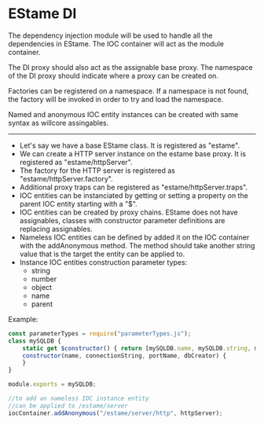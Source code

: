 # EStame DI

The dependency injection module will be used to handle all the dependencies in EStame. The IOC container will act as the module container. 

The DI proxy should also act as the assignable base proxy. The namespace of the DI proxy should indicate where a proxy can be created on.

Factories can be registered on a namespace. If a namespace is not found, the factory will be invoked in order to try and load the namespace.

Named and anonymous IOC entity instances can be created with same syntax as willcore assingables.

___

* Let's say we have a base EStame class. It is registered as "estame".
* We can create a HTTP server instance on the estame base proxy. It is registered as "estame/httpServer".
* The factory for the HTTP server is registered as "estame/httpServer.factory".
* Additional proxy traps can be registered as "estame/httpServer.traps".
* IOC entities can be instanciated by getting or setting a property on the parent IOC entity starting with a "$".
* IOC entities can be created by proxy chains. EStame does not have assignables, classes with constructor parameter definitions are replacing assignables.
* Nameless IOC entities can be defined by added it on the IOC container with the addAnonymous method. The method should take another string value that is the target the entity can be applied to.
* Instance IOC entities construction parameter types:
    * string
    * number
    * object
    * name
    * parent

Example:

```javascript
const parameterTypes = require("parameterTypes.js");
class mySQLDB {
    static get $constructor() { return [mySQLDB.name, mySQLDB.string, mySQLDB.number, "mySQL/dbCreator"] }
    constructor(name, connectionString, portName, dbCreator) {
    }
}

module.exports = mySQLDB;
```

```javascript
//to add an nameless IOC instance entity
//can be applied to /estame/server
iocContainer.addAnonymous("/estame/server/http", httpServer); 
```